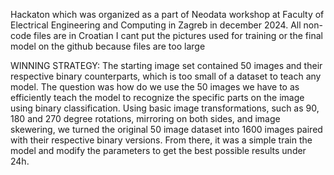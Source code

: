 Hackaton which was organized as a part of Neodata workshop at Faculty of Electrical Engineering and Computing in Zagreb in december 2024.
All non-code files are in Croatian
I cant put the pictures used for training or the final model on the github because files are too large

WINNING STRATEGY:
The starting image set contained 50 images and their respective binary counterparts, which is too small of a dataset to teach any model. 
The question was how do we use the 50 images we have to as efficiently teach the model to recognize the specific parts on the image using binary classification.
Using basic image transformations, such as 90, 180 and 270 degree rotations, mirroring on both sides, and image skewering, we turned the original 50 image dataset into 1600 images paired with their respective binary versions.
From there, it was a simple train the model and modify the parameters to get the best possible results under 24h.
